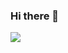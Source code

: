### Hi there 👋

![]([https://github.com/MishManners/MishManners/blob/master/MishManners%20Room%20animated.gif](https://github.com/CreedTech/CreedTech/blob/master/C55AB7BC-A036-4D71-B66C-05132D25993F.jpeg))


<!--
**CreedTech/CreedTech** is a ✨ _special_ ✨ repository because its `README.md` (this file) appears on your GitHub profile.

Here are some ideas to get you started:

- 🔭 I’m currently working on ...
- 🌱 I’m currently learning ...
- 👯 I’m looking to collaborate on ...
- 🤔 I’m looking for help with ...
- 💬 Ask me about ...
- 📫 How to reach me: ...
- 😄 Pronouns: ...
- ⚡ Fun fact: ...
-->
